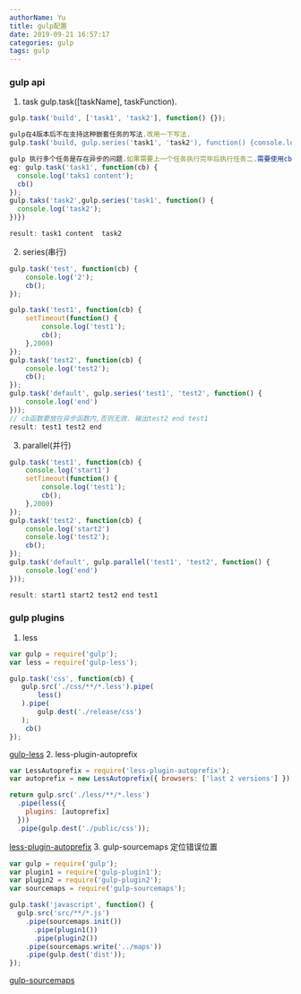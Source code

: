 ```yaml
---
authorName: Yu
title: gulp配置
date: 2019-09-21 16:57:17
categories: gulp
tags: gulp
---
```

### gulp api
1. task
gulp.task([taskName], taskFunction).
```js
gulp.task('build', ['task1', 'task2'], function() {});

gulp在4版本后不在支持这种嵌套任务的写法.改用一下写法.
gulp.task('build, gulp.series('task1', 'task2'), function() {console.log('this is build task')});

gulp 执行多个任务是存在异步的问题.如果需要上一个任务执行完毕后执行任务二.需要使用cb();
eg: gulp.task('task1', function(cb) {
  console.log('taks1 content');
  cb()
});
gulp.taks('task2',gulp.series('task1', function() {
  console.log('task2');
})})

result: task1 content  task2

```
<!-- more -->
2. series(串行)
```js
gulp.task('test', function(cb) {
    console.log('2');
    cb();
});

gulp.task('test1', function(cb) {
    setTimeout(function() {
        console.log('test1');
        cb();
    },2000)
});
gulp.task('test2', function(cb) {
    console.log('test2');
    cb();
});
gulp.task('default', gulp.series('test1', 'test2', function() {
    console.log('end')
}));
// cb函数要放在异步函数内,否则无效. 输出test2 end test1
result: test1 test2 end
```
3. parallel(并行)
```js
gulp.task('test1', function(cb) {
    console.log('start1')
    setTimeout(function() {
        console.log('test1');
        cb();
    },2000)
});
gulp.task('test2', function(cb) {
    console.log('start2')
    console.log('test2');
    cb();
});
gulp.task('default', gulp.parallel('test1', 'test2', function() {
    console.log('end')
}));

result: start1 start2 test2 end test1
```
### gulp plugins
1. less
```js
var gulp = require('gulp');
var less = require('gulp-less');

gulp.task('css', function(cb) {
   gulp.src('./css/**/*.less').pipe(
       less()
   ).pipe(
       gulp.dest('./release/css')
   );
    cb()
});
```
 [gulp-less](https://github.com/gulp-community/gulp-less)
2. less-plugin-autoprefix
```js
var LessAutoprefix = require('less-plugin-autoprefix');
var autoprefix = new LessAutoprefix({ browsers: ['last 2 versions'] });

return gulp.src('./less/**/*.less')
  .pipe(less({
    plugins: [autoprefix]
  }))
  .pipe(gulp.dest('./public/css'));
```
 [less-plugin-autoprefix](https://github.com/less/less-plugin-autoprefix)
3. gulp-sourcemaps
定位错误位置
```js
var gulp = require('gulp');
var plugin1 = require('gulp-plugin1');
var plugin2 = require('gulp-plugin2');
var sourcemaps = require('gulp-sourcemaps');

gulp.task('javascript', function() {
  gulp.src('src/**/*.js')
    .pipe(sourcemaps.init())
      .pipe(plugin1())
      .pipe(plugin2())
    .pipe(sourcemaps.write('../maps'))
    .pipe(gulp.dest('dist'));
});
```
 [gulp-sourcemaps](https://github.com/gulp-sourcemaps/gulp-sourcemaps)